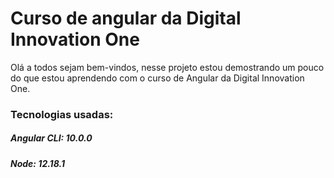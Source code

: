 # Curso de angular da Digital Innovation One

Olá a todos sejam bem-vindos, nesse projeto estou demostrando um pouco do que estou aprendendo com o curso de Angular da Digital Innovation One.

### Tecnologias usadas:
##### Angular CLI: 10.0.0
##### Node: 12.18.1